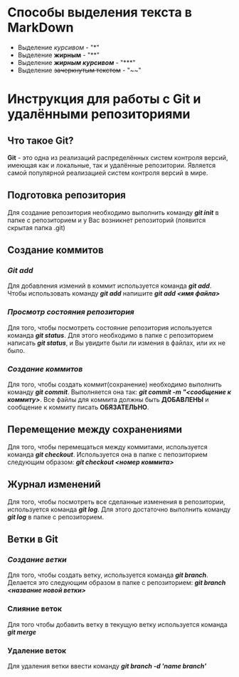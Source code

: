 # Способы выделения текста в MarkDown
+ Выделение *курсивом* - "*"
+ Выделение **жирным** - "**"
+ Выделение ***жирным курсивом*** - "***"
+ Выделение ~~зачеркнутым текстом~~ - "~~"

# Инструкция для работы с Git и удалёнными репозиториями

## **Что такое Git?**
**Git** - это одна из реализаций распределённых систем контроля версий, имеющая как и локальные, так и удалённые репозитории. Является самой популярной реализацией систем контроля версий в мире.
## **Подготовка репозитория**
Для создание репозитория необходимо выполнить команду ***git init*** в папке с репозиторием и у Вас возникнет репозиторий (появится скрытая папка .git)

## **Создание коммитов**

### ***Git add***
Для добавления измений в коммит используется команда ***git add***. Чтобы использовать команду ***git add*** напишите ***git add <имя файла>***

### ***Просмотр состояния репозитория***
Для того, чтобы посмотреть состояние репозитория используется команда ***git status***. Для этого необходимо в папке с репозиторием написать ***git status***, и Вы увидите были ли измения в файлах, или их не было.

### ***Создание коммитов***
Для того, чтобы создать коммит(сохранение) необходимо выполнить команду ***git commit***. Выполняется она так: ***git commit -m "<сообщение к коммиту>***. Все файлы для коммита должны быть **ДОБАВЛЕНЫ** и сообщение к коммиту писать **ОБЯЗАТЕЛЬНО**.

## **Перемещение между сохранениями**
Для того, чтобы перемещаться между коммитами, используется команда ***git checkout***. Используется она в папке с пепозиторием следующим образом: ***git checkout <номер коммита>***

## **Журнал изменений**
Для того, чтобы посмотреть все сделанные изменения в репозитории, используется команда ***git log***. Для этого достаточно выполнить команду ***git log*** в папке с репозиторием.

## **Ветки в Git**

### ***Создание ветки***

Для того, чтобы создать ветку, используется команда ***git branch***. Делается это следующим образом в папке с репозиторием: ***git branch <название новой ветки>***

### **Слияние веток**

Для того чтобы добавить ветку в текущую ветку используется команда ***git merge <name branch>***

### **Удаление веток**
Для удаления ветки ввести команду ***git branch -d 'name branch'***
